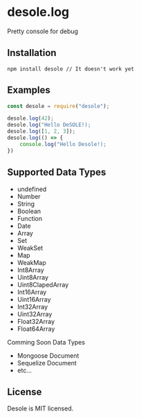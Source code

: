 # desole.log

Pretty console for debug

## Installation

```
npm install desole // It doesn't work yet
```

## Examples

```javascript
const desole = require("desole");

desole.log(42);
desole.log("Hello DeSOLE!);
desole.log([1, 2, 3]);
desole.log(() => {
    console.log("Hello Desole!);
})
```

## Supported Data Types

-   undefined
-   Number
-   String
-   Boolean
-   Function
-   Date
-   Array
-   Set
-   WeakSet
-   Map
-   WeakMap
-   Int8Array
-   Uint8Array
-   Uint8ClapedArray
-   Int16Array
-   Uint16Array
-   Int32Array
-   Uint32Array
-   Float32Array
-   Float64Array

Comming Soon Data Types

-   Mongoose Document
-   Sequelize Document
-   etc...

## License

Desole is MIT licensed.
